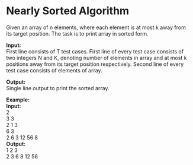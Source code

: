 # Nearly Sorted Algorithm

Given an array of n elements, where each element is at most k away from its target position. The task is to print array in sorted form.

**Input:**<br>
First line consists of T test cases. First line of every test case consists of two integers N and K, denoting number of elements in array and at most k positions away from its target position respectively. Second line of every test case consists of elements of array.

**Output:**<br>
Single line output to print the sorted array.

**Example:**<br>
**Input:**<br>
2<br>
3 3<br>
2 1 3<br>
6 3<br>
2 6 3 12 56 8<br>
**Output:**<br>
1 2 3<br>
2 3 6 8 12 56
